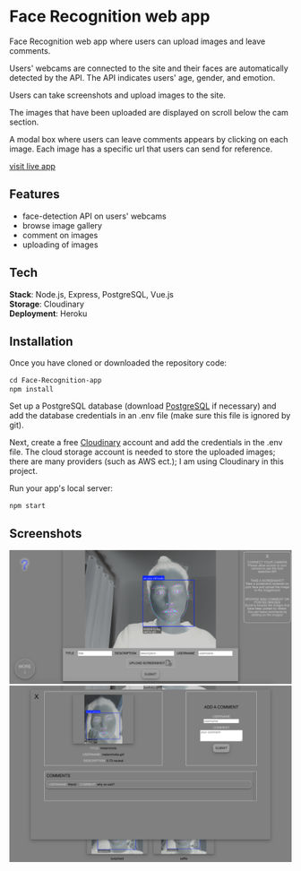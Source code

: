 # Face Recognition web app

Face Recognition web app where users can upload images and leave comments.

Users' webcams are connected to the site and their faces are automatically detected by the API.
The API indicates users' age, gender, and emotion. 

Users can take screenshots and upload images to the site.

The images that have been uploaded are displayed on scroll below the cam section. 

A modal box where users can leave comments appears by clicking on each image. Each image has a specific url that users can send for reference.

[visit live app](https://face-face-face.herokuapp.com/)

## Features

- face-detection API on users' webcams
- browse image gallery
- comment on images
- uploading of images

## Tech

**Stack**: Node.js, Express, PostgreSQL, Vue.js <br />
**Storage**: Cloudinary </br>
**Deployment**: Heroku

## Installation

Once you have cloned or downloaded the repository code:

```
cd Face-Recognition-app
npm install
```

Set up a PostgreSQL database (download [PostgreSQL](https://www.postgresql.org/download/) if necessary) and add the database credentials in an .env file (make sure this file is ignored by git).

Next, create a free [Cloudinary](https://cloudinary.com/) account and add the credentials in the 
.env file. The cloud storage account is needed to store the uploaded images; there are many providers (such as AWS ect.); I am using Cloudinary in this project.

Run your app's local server:

```
npm start
```


## Screenshots

![screenshot 1](screenshot_1.png)
![screenshot 2](screenshot_2.png)
